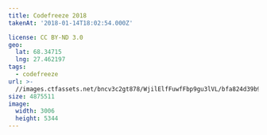 ```yaml
---
title: Codefreeze 2018
takenAt: '2018-01-14T18:02:54.000Z'

license: CC BY-ND 3.0
geo:
  lat: 68.34715
  lng: 27.462197
tags:
  - codefreeze
url: >-
  //images.ctfassets.net/bncv3c2gt878/WjilElfFuwfFbp9gu3lVL/bfa824d39b944edeb3859687c23712fa/codefreeze-2018_39801784071_o
size: 4875511
image:
  width: 3006
  height: 5344
---
```

